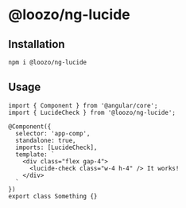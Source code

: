 # @loozo/ng-lucide

## Installation

```sh
npm i @loozo/ng-lucide
```

## Usage

```angular-ts
import { Component } from '@angular/core';
import { LucideCheck } from '@loozo/ng-lucide';

@Component({
  selector: 'app-comp',
  standalone: true,
  imports: [LucideCheck],
  template: `
    <div class="flex gap-4">
      <lucide-check class="w-4 h-4" /> It works!
    </div>
  `
})
export class Something {}
```
